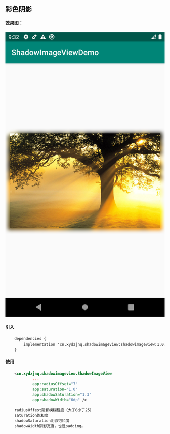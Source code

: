 ## 彩色阴影

#### 效果图：

![sample](./screenshot.png)

#### 引入

```xml
    dependencies {
        implementation 'cn.xydzjnq.shadowimageview:shadowimageview:1.0.0'
    }
```

#### 使用

```xml
    <cn.xydzjnq.shadowimageview.ShadowImageView
            ...
            app:radiusOffset="7"
            app:saturation="1.0"
            app:shadowSaturation="1.3"
            app:shadowWidth="6dp" />
```
```xml
    radiusOffest阴影模糊程度（大于0小于25）
    saturation饱和度
    shadowSaturation阴影饱和度
    shadowWidth阴影宽度，也是padding。
```